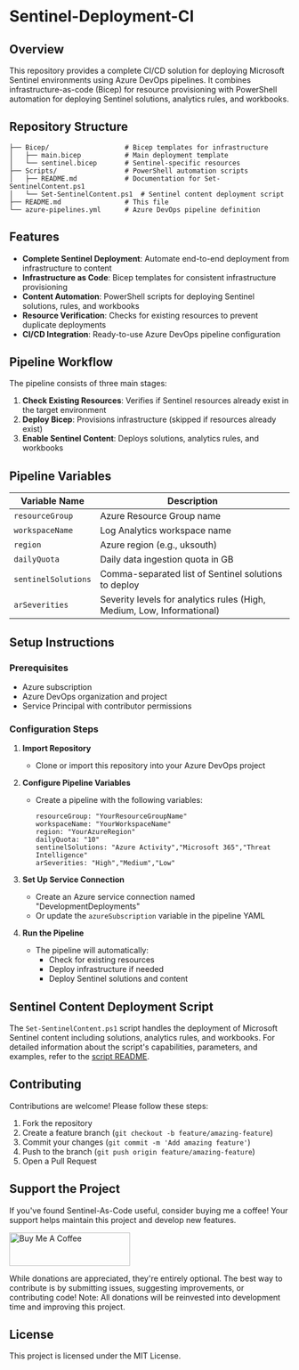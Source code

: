 # Sentinel-Deployment-CI

## Overview

This repository provides a complete CI/CD solution for deploying Microsoft Sentinel environments using Azure DevOps pipelines. It combines infrastructure-as-code (Bicep) for resource provisioning with PowerShell automation for deploying Sentinel solutions, analytics rules, and workbooks.

## Repository Structure

```
├── Bicep/                   # Bicep templates for infrastructure
│   ├── main.bicep           # Main deployment template
│   └── sentinel.bicep       # Sentinel-specific resources
├── Scripts/                 # PowerShell automation scripts
│   ├── README.md            # Documentation for Set-SentinelContent.ps1
│   └── Set-SentinelContent.ps1  # Sentinel content deployment script
├── README.md                # This file
└── azure-pipelines.yml      # Azure DevOps pipeline definition
```

## Features

- **Complete Sentinel Deployment**: Automate end-to-end deployment from infrastructure to content
- **Infrastructure as Code**: Bicep templates for consistent infrastructure provisioning
- **Content Automation**: PowerShell scripts for deploying Sentinel solutions, rules, and workbooks
- **Resource Verification**: Checks for existing resources to prevent duplicate deployments
- **CI/CD Integration**: Ready-to-use Azure DevOps pipeline configuration

## Pipeline Workflow

The pipeline consists of three main stages:

1. **Check Existing Resources**: Verifies if Sentinel resources already exist in the target environment
2. **Deploy Bicep**: Provisions infrastructure (skipped if resources already exist)
3. **Enable Sentinel Content**: Deploys solutions, analytics rules, and workbooks

## Pipeline Variables

| Variable Name | Description |
|---------------|-------------|
| `resourceGroup` | Azure Resource Group name |
| `workspaceName` | Log Analytics workspace name |
| `region` | Azure region (e.g., uksouth) |
| `dailyQuota` | Daily data ingestion quota in GB |
| `sentinelSolutions` | Comma-separated list of Sentinel solutions to deploy |
| `arSeverities` | Severity levels for analytics rules (High, Medium, Low, Informational) |

## Setup Instructions

### Prerequisites
- Azure subscription
- Azure DevOps organization and project
- Service Principal with contributor permissions

### Configuration Steps

1. **Import Repository**
   - Clone or import this repository into your Azure DevOps project

2. **Configure Pipeline Variables**
   - Create a pipeline with the following variables:
     ```
     resourceGroup: "YourResourceGroupName"
     workspaceName: "YourWorkspaceName"
     region: "YourAzureRegion"
     dailyQuota: "10"
     sentinelSolutions: "Azure Activity","Microsoft 365","Threat Intelligence"
     arSeverities: "High","Medium","Low"
     ```

3. **Set Up Service Connection**
   - Create an Azure service connection named "DevelopmentDeployments" 
   - Or update the `azureSubscription` variable in the pipeline YAML

4. **Run the Pipeline**
   - The pipeline will automatically:
     - Check for existing resources
     - Deploy infrastructure if needed
     - Deploy Sentinel solutions and content

## Sentinel Content Deployment Script

The `Set-SentinelContent.ps1` script handles the deployment of Microsoft Sentinel content including solutions, analytics rules, and workbooks. For detailed information about the script's capabilities, parameters, and examples, refer to the [script README](./Scripts/README.md).

## Contributing

Contributions are welcome! Please follow these steps:

1. Fork the repository
2. Create a feature branch (`git checkout -b feature/amazing-feature`)
3. Commit your changes (`git commit -m 'Add amazing feature'`)
4. Push to the branch (`git push origin feature/amazing-feature`)
5. Open a Pull Request

## Support the Project

If you've found Sentinel-As-Code useful, consider buying me a coffee! Your support helps maintain this project and develop new features.

<a href="https://www.buymeacoffee.com/noodlemctwoodle" target="_blank"><img src="https://cdn.buymeacoffee.com/buttons/v2/default-yellow.png" alt="Buy Me A Coffee" style="height: 60px !important;width: 217px !important;" ></a>

While donations are appreciated, they're entirely optional. The best way to contribute is by submitting issues, suggesting improvements, or contributing code!
Note: All donations will be reinvested into development time and improving this project.

## License

This project is licensed under the MIT License.
